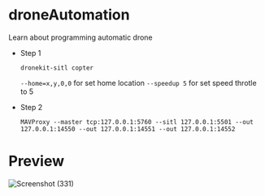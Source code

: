 # droneAutomation
Learn about programming automatic drone 

- Step 1

  ```
  dronekit-sitl copter
  ```
  
  `--home=x,y,0,0` for set home location
  `--speedup 5` for set speed throtle to 5
  

- Step 2

  ```
  MAVProxy --master tcp:127.0.0.1:5760 --sitl 127.0.0.1:5501 --out 127.0.0.1:14550 --out 127.0.0.1:14551 --out 127.0.0.1:14552
  ```
  
# Preview

![Screenshot (331)](https://user-images.githubusercontent.com/99522867/157839813-b3aafee6-134a-4289-8f95-f01d42cf4c26.png)

